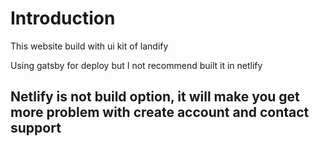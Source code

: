 # Introduction

This website build with ui kit of landify

Using gatsby for deploy but I not recommend built it in netlify

## Netlify is not build option, it will make you get more problem with create account and contact support
